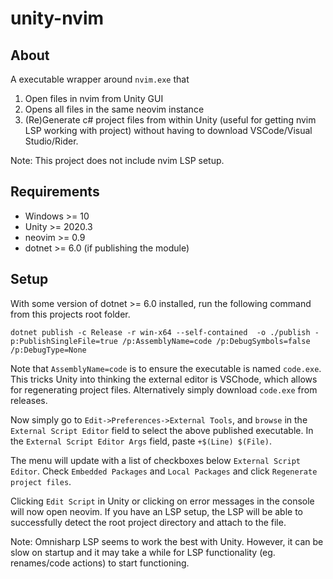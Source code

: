 # unity-nvim

## About
A executable wrapper around `nvim.exe` that 
1. Open files in nvim from Unity GUI
2. Opens all files in the same neovim instance
2. (Re)Generate c# project files from within Unity (useful for getting nvim LSP working with project) without having to download VSCode/Visual Studio/Rider. 

Note: This project does not include nvim LSP setup. 

## Requirements 
- Windows >= 10
- Unity >= 2020.3 
- neovim >= 0.9 
- dotnet >= 6.0 (if publishing the module)

## Setup
With some version of dotnet >= 6.0 installed, run the following command from this projects root folder.
```
dotnet publish -c Release -r win-x64 --self-contained  -o ./publish -p:PublishSingleFile=true /p:AssemblyName=code /p:DebugSymbols=false /p:DebugType=None
```
Note that `AssemblyName=code` is to ensure the executable is named `code.exe`. This tricks Unity into thinking the external editor is VSChode, which allows for regenerating project files.
Alternatively simply download `code.exe` from releases.

Now simply go to `Edit->Preferences->External Tools`, and `browse` in the `External Script Editor` field to select the above published executable.
In the `External Script Editor Args` field, paste `+$(Line) $(File)`.

The menu will update with a list of checkboxes below `External Script Editor`. Check `Embedded Packages` and `Local Packages` and click `Regenerate project files`.

Clicking `Edit Script` in Unity or clicking on error messages in the console will now open neovim. If you have an LSP setup, the LSP will be able to successfully detect the root project directory and attach to the file. 

Note: Omnisharp LSP seems to work the best with Unity. However, it can be slow on startup and it may take a while for LSP functionality (eg. renames/code actions) to start functioning. 
